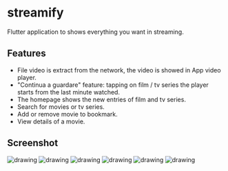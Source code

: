 # streamify

Flutter application to shows everything you want in streaming.

## Features

- File video is extract from the network, the video is showed in App video player.
- "Continua a guardare" feature: tapping on film / tv series the player starts from the last minute watched.
- The homepage shows the new entries of film and tv series.
- Search for movies or tv series.
- Add or remove movie to bookmark.
- View details of a movie.

## Screenshot
![drawing](https://github.com/fedehsq/streamify/blob/master/screen/1.png)
![drawing](https://github.com/fedehsq/streamify/blob/master/screen/2.png)
![drawing](https://github.com/fedehsq/streamify/blob/master/screen/3.png)
![drawing](https://github.com/fedehsq/streamify/blob/master/screen/4.png)
![drawing](https://github.com/fedehsq/streamify/blob/master/screen/5.png)
![drawing](https://github.com/fedehsq/streamify/blob/master/screen/6.png)